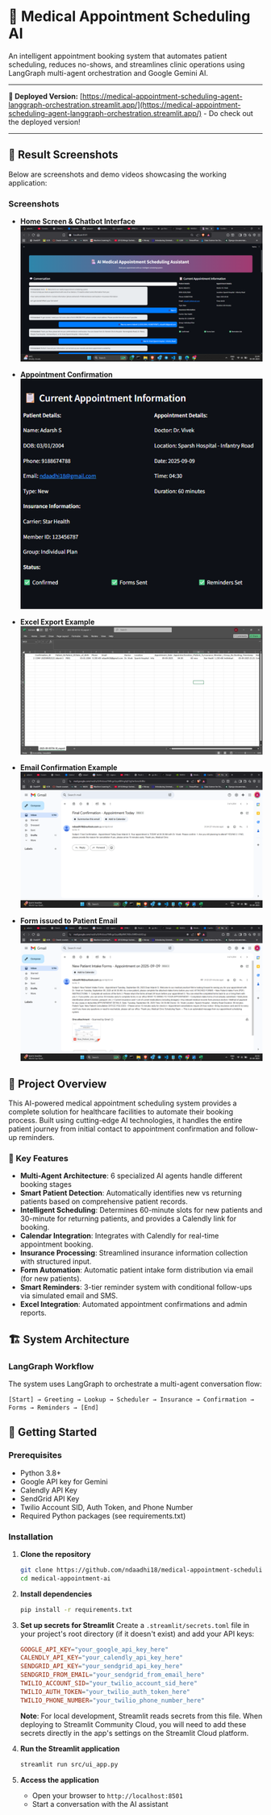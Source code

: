 # 🏥 Medical Appointment Scheduling AI

An intelligent appointment booking system that automates patient scheduling, reduces no-shows, and streamlines clinic operations using LangGraph multi-agent orchestration and Google Gemini AI.

---

**🚀 Deployed Version:** [https://medical-appointment-scheduling-agent-langgraph-orchestration.streamlit.app/](https://medical-appointment-scheduling-agent-langgraph-orchestration.streamlit.app/) - Do check out the deployed version!

---

## 📸 Result Screenshots

Below are screenshots and demo videos showcasing the working application:

### Screenshots

- **Home Screen & Chatbot Interface**
  ![Home Screen](results/chat_interface.png)

- **Appointment Confirmation**
  ![Confirmation](results/confirmation.png)

- **Excel Export Example**
  ![Excel Export](results/excel.png)

- **Email Confirmation Example**
  ![Email Confirmation](results/email_confirmation.png)

- **Form issued to Patient Email**
  ![SMS Reminder](results/form.png)


## 🎯 Project Overview

This AI-powered medical appointment scheduling system provides a complete solution for healthcare facilities to automate their booking process. Built using cutting-edge AI technologies, it handles the entire patient journey from initial contact to appointment confirmation and follow-up reminders.

### 🚀 Key Features

- **Multi-Agent Architecture**: 6 specialized AI agents handle different booking stages
- **Smart Patient Detection**: Automatically identifies new vs returning patients based on comprehensive patient records.
- **Intelligent Scheduling**: Determines 60-minute slots for new patients and 30-minute for returning patients, and provides a Calendly link for booking.
- **Calendar Integration**: Integrates with Calendly for real-time appointment booking.
- **Insurance Processing**: Streamlined insurance information collection with structured input.
- **Form Automation**: Automatic patient intake form distribution via email (for new patients).
- **Smart Reminders**: 3-tier reminder system with conditional follow-ups via simulated email and SMS.
- **Excel Integration**: Automated appointment confirmations and admin reports.

## 🏗️ System Architecture

### LangGraph Workflow
The system uses LangGraph to orchestrate a multi-agent conversation flow:

```
[Start] → Greeting → Lookup → Scheduler → Insurance → Confirmation → Forms → Reminders → [End]
```

## 🚀 Getting Started

### Prerequisites

- Python 3.8+
- Google API key for Gemini
- Calendly API Key
- SendGrid API Key
- Twilio Account SID, Auth Token, and Phone Number
- Required Python packages (see requirements.txt)

### Installation

1.  **Clone the repository**
    ```bash
    git clone https://github.com/ndaadhi18/medical-appointment-scheduling-agent
    cd medical-appointment-ai
    ```

2.  **Install dependencies**
    ```bash
    pip install -r requirements.txt
    ```

3.  **Set up secrets for Streamlit**
    Create a `.streamlit/secrets.toml` file in your project's root directory (if it doesn't exist) and add your API keys:
    ```toml
    GOOGLE_API_KEY="your_google_api_key_here"
    CALENDLY_API_KEY="your_calendly_api_key_here"
    SENDGRID_API_KEY="your_sendgrid_api_key_here"
    SENDGRID_FROM_EMAIL="your_sendgrid_from_email_here"
    TWILIO_ACCOUNT_SID="your_twilio_account_sid_here"
    TWILIO_AUTH_TOKEN="your_twilio_auth_token_here"
    TWILIO_PHONE_NUMBER="your_twilio_phone_number_here"
    ```
    **Note**: For local development, Streamlit reads secrets from this file. When deploying to Streamlit Community Cloud, you will need to add these secrets directly in the app's settings on the Streamlit Cloud platform.

4.  **Run the Streamlit application**
    ```bash
    streamlit run src/ui_app.py
    ```

5.  **Access the application**
    - Open your browser to `http://localhost:8501`
    - Start a conversation with the AI assistant

